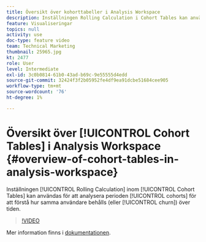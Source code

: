 ```yaml
---
title: Översikt över kohorttabeller i Analysis Workspace
description: Inställningen Rolling Calculation i Cohort Tables kan användas för att analysera kohortperiod över en period och för att förstå hur samma användare behålls (eller faller bort) över tiden.
feature: Visualiseringar
topics: null
activity: use
doc-type: feature video
team: Technical Marketing
thumbnail: 25965.jpg
kt: 2477
role: User
level: Intermediate
exl-id: 3c0b0814-61b0-43ad-b69c-9e55555d4edd
source-git-commit: 32424f3f2b05952fe4df9ea91dcbe51684cee905
workflow-type: tm+mt
source-wordcount: '76'
ht-degree: 1%

---
```


# Översikt över [!UICONTROL Cohort Tables] i Analysis Workspace {#overview-of-cohort-tables-in-analysis-workspace}

Inställningen [!UICONTROL Rolling Calculation] inom [!UICONTROL Cohort Tables] kan användas för att analysera perioden [!UICONTROL cohorts] för att förstå hur samma användare behålls (eller [!UICONTROL churn]) över tiden.

>[!VIDEO](https://video.tv.adobe.com/v/25965/?quality=12)

Mer information finns i [dokumentationen](https://marketing.adobe.com/resources/help/en_US/analytics/analysis-workspace/cohort_analysis.html).
